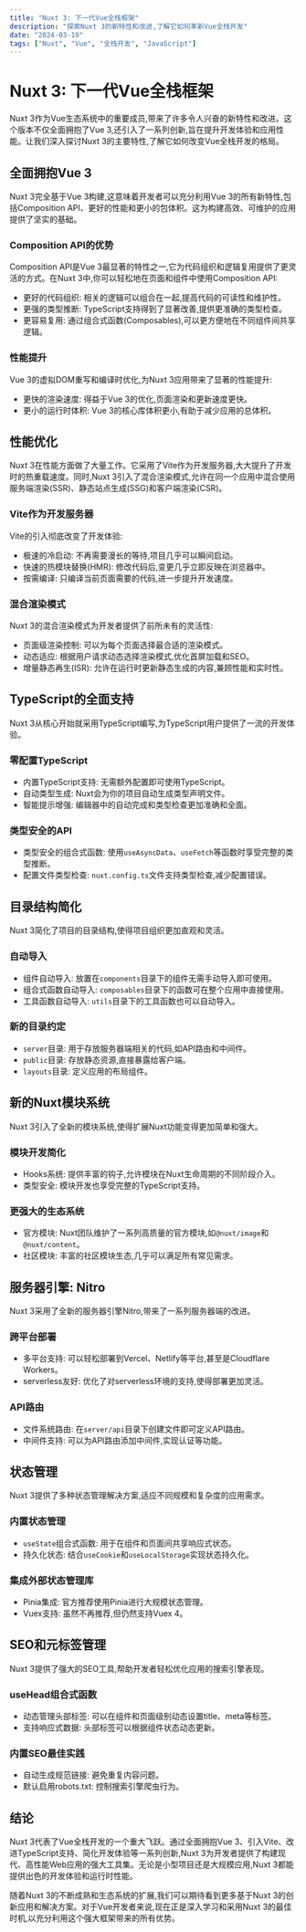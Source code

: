 ```yaml
---
title: "Nuxt 3: 下一代Vue全栈框架"
description: "探索Nuxt 3的新特性和改进,了解它如何革新Vue全栈开发"
date: "2024-03-19"
tags: ["Nuxt", "Vue", "全栈开发", "JavaScript"]
---
```


# Nuxt 3: 下一代Vue全栈框架

Nuxt 3作为Vue生态系统中的重要成员,带来了许多令人兴奋的新特性和改进。这个版本不仅全面拥抱了Vue 3,还引入了一系列创新,旨在提升开发体验和应用性能。让我们深入探讨Nuxt 3的主要特性,了解它如何改变Vue全栈开发的格局。

## 全面拥抱Vue 3

Nuxt 3完全基于Vue 3构建,这意味着开发者可以充分利用Vue 3的所有新特性,包括Composition API、更好的性能和更小的包体积。这为构建高效、可维护的应用提供了坚实的基础。

### Composition API的优势

Composition API是Vue 3最显著的特性之一,它为代码组织和逻辑复用提供了更灵活的方式。在Nuxt 3中,你可以轻松地在页面和组件中使用Composition API:

- 更好的代码组织: 相关的逻辑可以组合在一起,提高代码的可读性和维护性。
- 更强的类型推断: TypeScript支持得到了显著改善,提供更准确的类型检查。
- 更容易复用: 通过组合式函数(Composables),可以更方便地在不同组件间共享逻辑。

### 性能提升

Vue 3的虚拟DOM重写和编译时优化,为Nuxt 3应用带来了显著的性能提升:

- 更快的渲染速度: 得益于Vue 3的优化,页面渲染和更新速度更快。
- 更小的运行时体积: Vue 3的核心库体积更小,有助于减少应用的总体积。

## 性能优化

Nuxt 3在性能方面做了大量工作。它采用了Vite作为开发服务器,大大提升了开发时的热重载速度。同时,Nuxt 3引入了混合渲染模式,允许在同一个应用中混合使用服务端渲染(SSR)、静态站点生成(SSG)和客户端渲染(CSR)。

### Vite作为开发服务器

Vite的引入彻底改变了开发体验:

- 极速的冷启动: 不再需要漫长的等待,项目几乎可以瞬间启动。
- 快速的热模块替换(HMR): 修改代码后,变更几乎立即反映在浏览器中。
- 按需编译: 只编译当前页面需要的代码,进一步提升开发速度。

### 混合渲染模式

Nuxt 3的混合渲染模式为开发者提供了前所未有的灵活性:

- 页面级渲染控制: 可以为每个页面选择最合适的渲染模式。
- 动态适应: 根据用户请求动态选择渲染模式,优化首屏加载和SEO。
- 增量静态再生(ISR): 允许在运行时更新静态生成的内容,兼顾性能和实时性。

## TypeScript的全面支持

Nuxt 3从核心开始就采用TypeScript编写,为TypeScript用户提供了一流的开发体验。

### 零配置TypeScript

- 内置TypeScript支持: 无需额外配置即可使用TypeScript。
- 自动类型生成: Nuxt会为你的项目自动生成类型声明文件。
- 智能提示增强: 编辑器中的自动完成和类型检查更加准确和全面。

### 类型安全的API

- 类型安全的组合式函数: 使用`useAsyncData`、`useFetch`等函数时享受完整的类型推断。
- 配置文件类型检查: `nuxt.config.ts`文件支持类型检查,减少配置错误。

## 目录结构简化

Nuxt 3简化了项目的目录结构,使得项目组织更加直观和灵活。

### 自动导入

- 组件自动导入: 放置在`components`目录下的组件无需手动导入即可使用。
- 组合式函数自动导入: `composables`目录下的函数可在整个应用中直接使用。
- 工具函数自动导入: `utils`目录下的工具函数也可以自动导入。

### 新的目录约定

- `server`目录: 用于存放服务器端相关的代码,如API路由和中间件。
- `public`目录: 存放静态资源,直接暴露给客户端。
- `layouts`目录: 定义应用的布局组件。

## 新的Nuxt模块系统

Nuxt 3引入了全新的模块系统,使得扩展Nuxt功能变得更加简单和强大。

### 模块开发简化

- Hooks系统: 提供丰富的钩子,允许模块在Nuxt生命周期的不同阶段介入。
- 类型安全: 模块开发也享受完整的TypeScript支持。

### 更强大的生态系统

- 官方模块: Nuxt团队维护了一系列高质量的官方模块,如`@nuxt/image`和`@nuxt/content`。
- 社区模块: 丰富的社区模块生态,几乎可以满足所有常见需求。

## 服务器引擎: Nitro

Nuxt 3采用了全新的服务器引擎Nitro,带来了一系列服务器端的改进。

### 跨平台部署

- 多平台支持: 可以轻松部署到Vercel、Netlify等平台,甚至是Cloudflare Workers。
- serverless友好: 优化了对serverless环境的支持,使得部署更加灵活。

### API路由

- 文件系统路由: 在`server/api`目录下创建文件即可定义API路由。
- 中间件支持: 可以为API路由添加中间件,实现认证等功能。

## 状态管理

Nuxt 3提供了多种状态管理解决方案,适应不同规模和复杂度的应用需求。

### 内置状态管理

- `useState`组合式函数: 用于在组件和页面间共享响应式状态。
- 持久化状态: 结合`useCookie`和`useLocalStorage`实现状态持久化。

### 集成外部状态管理库

- Pinia集成: 官方推荐使用Pinia进行大规模状态管理。
- Vuex支持: 虽然不再推荐,但仍然支持Vuex 4。

## SEO和元标签管理

Nuxt 3提供了强大的SEO工具,帮助开发者轻松优化应用的搜索引擎表现。

### useHead组合式函数

- 动态管理头部标签: 可以在组件和页面级别动态设置title、meta等标签。
- 支持响应式数据: 头部标签可以根据组件状态动态更新。

### 内置SEO最佳实践

- 自动生成规范链接: 避免重复内容问题。
- 默认启用robots.txt: 控制搜索引擎爬虫行为。

## 结论

Nuxt 3代表了Vue全栈开发的一个重大飞跃。通过全面拥抱Vue 3、引入Vite、改进TypeScript支持、简化开发体验等一系列创新,Nuxt 3为开发者提供了构建现代、高性能Web应用的强大工具集。无论是小型项目还是大规模应用,Nuxt 3都能提供出色的开发体验和运行时性能。

随着Nuxt 3的不断成熟和生态系统的扩展,我们可以期待看到更多基于Nuxt 3的创新应用和解决方案。对于Vue开发者来说,现在正是深入学习和采用Nuxt 3的最佳时机,以充分利用这个强大框架带来的所有优势。

